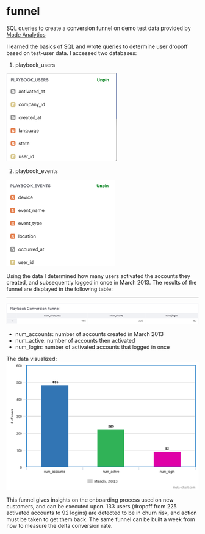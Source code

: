 # funnel
SQL queries to create a conversion funnel on demo test data provided by [Mode Analytics](https://community.modeanalytics.com/sql/tutorial/introduction-to-sql/)

I learned the basics of SQL and wrote [queries](https://github.com/HungryAdi/funnel/blob/master/funnel.sql) to determine user dropoff based on test-user data. 
I accessed two databases: 
1) playbook_users

![playbook_users](./img/UserTable.png)


2) playbook_events 

![playbook_events](./img/EventTable.png)

Using the data I determined how many users activated the accounts they created, and subsequently logged in once in March 2013.
The results of the funnel are displayed in the following table:

---

![funnel_table](./img/FunnelTable.png)
* num_accounts: number of accounts created in March 2013
* num_active: number of accounts then activated
* num_login: number of activated accounts that logged in once

The data visualized:
![graph of funnel](./img/meta-chart.png)

This funnel gives insights on the onboarding process used on new customers, and can be executed upon. 133 users (dropoff from 225 activated accounts to 92 logins) are detected to be in churn risk, and action must be taken to get them back. The same funnel can be built a week from now to measure the delta conversion rate.
